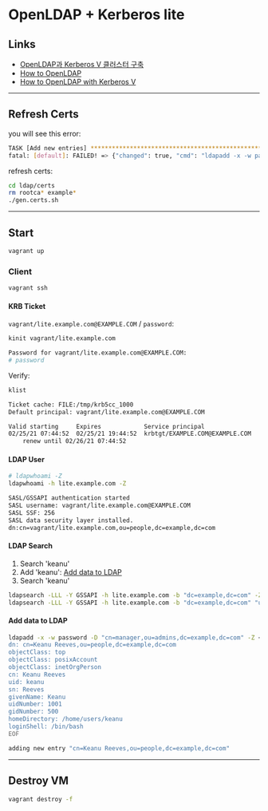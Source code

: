 # OpenLDAP + Kerberos lite

## Links

- [OpenLDAP과 Kerberos V 클러스터 구축](https://github.com/rurumimic/openldap-with-kerberos-v)
- [How to OpenLDAP](https://github.com/rurumimic/how-to-openldap)
- [How to OpenLDAP with Kerberos V](https://github.com/rurumimic/how-to-openldap-with-kerberos-v)

---

## Refresh Certs

you will see this error:

```bash
TASK [Add new entries] *********************************************************
fatal: [default]: FAILED! => {"changed": true, "cmd": "ldapadd -x -w password -D \"cn=manager,ou=admins,dc=example,dc=com\" -f directories.ldif -Z", "delta": "0:00:00.031612", "end": "2021-02-25 07:28:21.822569", "msg": "non-zero return code", "rc": 254, "start": "2021-02-25 07:28:21.790957", "stderr": "ldap_start_tls: Connect error (-11)\n\tadditional info: error:14090086:SSL routines:ssl3_get_server_certificate:certificate verify failed (certificate has expired)\nldap_result: Can't contact LDAP server (-1)", "stderr_lines": ["ldap_start_tls: Connect error (-11)", "\tadditional info: error:14090086:SSL routines:ssl3_get_server_certificate:certificate verify failed (certificate has expired)", "ldap_result: Can't contact LDAP server (-1)"], "stdout": "", "stdout_lines": []}
```

refresh certs:

```bash
cd ldap/certs
rm rootca* example*
./gen.certs.sh
```

---

## Start

```bash
vagrant up
```

### Client

```bash
vagrant ssh
```

#### KRB Ticket

`vagrant/lite.example.com@EXAMPLE.COM` / `password`:

```bash
kinit vagrant/lite.example.com

Password for vagrant/lite.example.com@EXAMPLE.COM:
# password
```

Verify:

```bash
klist

Ticket cache: FILE:/tmp/krb5cc_1000
Default principal: vagrant/lite.example.com@EXAMPLE.COM

Valid starting     Expires            Service principal
02/25/21 07:44:52  02/25/21 19:44:52  krbtgt/EXAMPLE.COM@EXAMPLE.COM
	renew until 02/26/21 07:44:52

```

#### LDAP User

```bash
# ldapwhoami -Z
ldapwhoami -h lite.example.com -Z

SASL/GSSAPI authentication started
SASL username: vagrant/lite.example.com@EXAMPLE.COM
SASL SSF: 256
SASL data security layer installed.
dn:cn=vagrant/lite.example.com,ou=people,dc=example,dc=com
```

#### LDAP Search

1. Search 'keanu'
1. Add 'keanu': [Add data to LDAP](#add-data-to-ldap)
1. Search 'keanu'

```bash
ldapsearch -LLL -Y GSSAPI -h lite.example.com -b "dc=example,dc=com" -Z
ldapsearch -LLL -Y GSSAPI -h lite.example.com -b "dc=example,dc=com" "uid=keanu" -Z
```

#### Add data to LDAP

```bash
ldapadd -x -w password -D "cn=manager,ou=admins,dc=example,dc=com" -Z << EOF
dn: cn=Keanu Reeves,ou=people,dc=example,dc=com
objectClass: top
objectClass: posixAccount
objectClass: inetOrgPerson
cn: Keanu Reeves
uid: keanu
sn: Reeves
givenName: Keanu
uidNumber: 1001
gidNumber: 500
homeDirectory: /home/users/keanu
loginShell: /bin/bash
EOF
```

```bash
adding new entry "cn=Keanu Reeves,ou=people,dc=example,dc=com"
```

---

## Destroy VM

```bash
vagrant destroy -f
```
